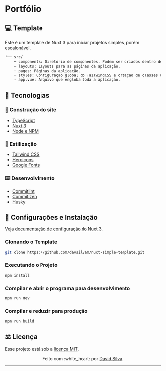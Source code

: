 # Portfólio

## :computer: **Template**

Este é um template de Nuxt 3 para iniciar projetos simples, porém escalonável.

```bash
└── src/
	─ components: Diretório de componentes. Podem ser criados dentro de outros diretórios.
	─ layouts: Layouts para as páginas da aplicação.
	─ pages: Páginas da aplicação.
	─ styles: Configuração global do TailwindCSS e criação de classes utilitárias.
    - app.vue: Arquivo que engloba toda a aplicação.
```

## :wrench: **Tecnologias**

### :hammer: **Construção do site**

- [TypeScript](https://www.typescriptlang.org)
- [Nuxt 3](https://nuxt.com)
- [Node e NPM](https://nodejs.org/)

### :art: **Estilização**

- [Tailwind CSS](https://tailwindcss.com)
- [Heroicons](https://heroicons.com)
- [Google Fonts](https://fonts.google.com)

### :keyboard: **Desenvolvimento**

- [Commitlint](https://commitlint.js.org/)
- [Commitizen](https://commitizen-tools.github.io/commitizen/)
- [Husky](https://typicode.github.io/husky/)

## :rocket: **Configurações e Instalação**

Veja [documentação de configuração do Nuxt 3](https://nuxt.com/docs/getting-started/introduction).

### **Clonando o Template**

```sh
git clone https://github.com/davsilvam/nuxt-simple-template.git
```

### **Executando o Projeto**

```sh
npm install
```

### **Compilar e abrir o programa para desenvolvimento**

```sh
npm run dev
```

### **Compilar e reduzir para produção**

```sh
npm run build
```

## :balance_scale: **Licença**

Esse projeto está sob a [licença MIT](https://github.com/davsilvam/nuxt-simple-template/blob/main/LICENSE).

<p align="center">
  Feito com :white_heart: por <a href="https://www.linkedin.com/in/davsilvam/">David Silva</a>.
</p>

---
